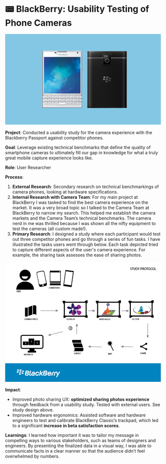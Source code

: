 <!--metadata
date = 2014-04-21
-->

# 📟 BlackBerry: Usability Testing of Phone Cameras

![blackberry](assets/images/blackberryhero.png)


**Project**: Conducted a usability study for the camera experience with the Blackberry Passport against competitor phones.


**Goal**: Leverage existing technical benchmarks that define the quality of smartphone cameras to ultimately fill our gap in knowledge for what a truly great mobile capture experience looks like.

**Role**: User Researcher

**Process**:

1. **External Research**: Secondary research on technical benchmarkings of camera phones, looking at hardware specifications.
2. **Internal Research with Camera Team**: For my main project at BlackBerry I was tasked to find the best camera experience on the market. It was a very broad topic so I talked to the Camera Team at BlackBerry to narrow my search. This helped me establish the camera markets and the Camera Team’s technical benchmarks. The camera nerd in me was thrilled because I was shown all the nifty equipment to test the cameras (all custom made!).
3. **Primary Research**: I designed a study where each participant would test out three competitor phones and go through a series of fun tasks. I have illustrated the tasks users went through below. Each task depicted tried to capture different aspects of the user's camera experience. For example, the sharing task assesses the ease of sharing photos.

![blackberry](assets/images/camera_protocol_diagram.png)

**Impact**: 
- Improved photo sharing UX: **optimized sharing photos experience** through feedback from a usability study. Tested with external users. See study design above.
- Improved hardware ergonomics: Assisted software and hardware engineers to test and calibrate BlackBerry Classic’s trackpad, which led to a significant **increase in beta satisfaction scores**.

**Learnings**:
I learned how important it was to tailor my message in compelling ways to various stakeholders, such as teams of designers and engineers. By presenting the finalized data in a visual way, I was able to communicate facts in a clear manner so that the audience didn’t feel overwhelmed by numbers.
